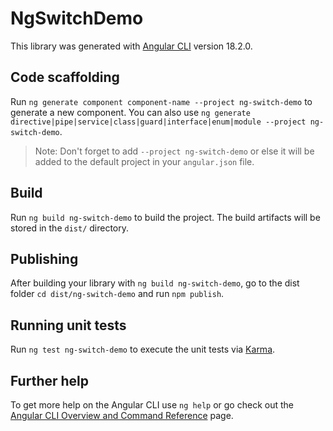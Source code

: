 # NgSwitchDemo

This library was generated with [Angular CLI](https://github.com/angular/angular-cli) version 18.2.0.

## Code scaffolding

Run `ng generate component component-name --project ng-switch-demo` to generate a new component. You can also use `ng generate directive|pipe|service|class|guard|interface|enum|module --project ng-switch-demo`.
> Note: Don't forget to add `--project ng-switch-demo` or else it will be added to the default project in your `angular.json` file. 

## Build

Run `ng build ng-switch-demo` to build the project. The build artifacts will be stored in the `dist/` directory.

## Publishing

After building your library with `ng build ng-switch-demo`, go to the dist folder `cd dist/ng-switch-demo` and run `npm publish`.

## Running unit tests

Run `ng test ng-switch-demo` to execute the unit tests via [Karma](https://karma-runner.github.io).

## Further help

To get more help on the Angular CLI use `ng help` or go check out the [Angular CLI Overview and Command Reference](https://angular.dev/tools/cli) page.
